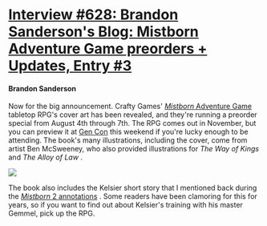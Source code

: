 # [Interview #628: Brandon Sanderson's Blog: Mistborn Adventure Game preorders + Updates, Entry #3](https://www.theoryland.com/intvmain.php?i=628#3)

#### Brandon Sanderson

Now for the big announcement. Crafty Games'
[*Mistborn*
Adventure Game](http://www.crafty-games.com/content/mistborn-adventure-game-pre-order-details?utm_source=bsand&utm_medium=link&utm_campaign=magpre)
tabletop RPG's cover art has been revealed, and they're running a preorder special from August 4th through 7th. The RPG comes out in November, but you can preview it at
[Gen Con](http://www.gencon.com/)
this weekend if you're lucky enough to be attending. The book's many illustrations, including the cover, come from artist Ben McSweeney, who also provided illustrations for
*The Way of Kings*
and
*The Alloy of Law*
.

![](http://www.crafty-games.com/files/image/Mistborn_Adventure_Game-Group_Picture-Small.jpg)

The book also includes the Kelsier short story that I mentioned back during the
[*Mistborn*
2 annotations](http://www.brandonsanderson.com/annotation/233/Mistborn-2-Chapter-Forty-One)
. Some readers have been clamoring for this for years, so if you want to find out about Kelsier's training with his master Gemmel, pick up the RPG.

